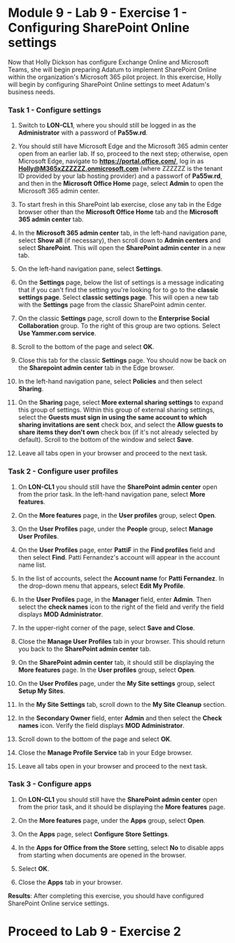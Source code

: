 # Module 9 - Lab 9 - Exercise 1 - Configuring SharePoint Online settings

Now that Holly Dickson has configure Exchange Online and Microsoft Teams, she will begin preparing Adatum to implement SharePoint Online within the organization's Microsoft 365 pilot project. In this exercise, Holly will begin by configuring SharePoint Online settings to meet Adatum's business needs.

### Task 1 - Configure settings

1. Switch to **LON-CL1**, where you should still be logged in as the **Administrator** with a password of **Pa55w.rd**.

2. You should still have Microsoft Edge and the Microsoft 365 admin center open from an earlier lab. If so, proceed to the next step; otherwise, open Microsoft Edge, navigate to **https://portal.office.com/**, log in as **Holly@M365xZZZZZZ.onmicrosoft.com** (where ZZZZZZ is the tenant ID provided by your lab hosting provider) and a passworf of **Pa55w.rd**, and then in the **Microsoft Office Home** page, select **Admin** to open the Microsoft 365 admin center.

3. To start fresh in this SharePoint lab exercise, close any tab in the Edge browser other than the **Microsoft Office Home** tab and the **Microsoft 365 admin center** tab. 

4. In the **Microsoft 365 admin center** tab, in the left-hand navigation pane, select **Show all** (if necessary), then scroll down to **Admin centers** and select **SharePoint**. This will open the **SharePoint admin center** in a new tab.

5. On the left-hand navigation pane, select **Settings**.

6. On the **Settings** page, below the list of settings is a message indicating that if you can't find the setting you're looking for to go to the **classic settings page**. Select **classic settings page**. This will open a new tab with the **Settings** page from the classic SharePoint admin center. 

7. On the classic **Settings** page, scroll down to the **Enterprise Social Collaboration** group. To the right of this group are two options. Select **Use Yammer.com service**.

8. Scroll to the bottom of the page and select **OK**. 

9. Close this tab for the classic **Settings** page. You should now be back on the **Sharepoint admin center** tab in the Edge browser.

10. In the left-hand navigation pane, select **Policies** and then select **Sharing**.

11. On the **Sharing** page, select **More external sharing settings** to expand this group of settings. Within this group of external sharing settings, select the **Guests must sign in using the same account to which sharing invitations are sent** check box, and select the **Allow guests to share items they don't own** check box (if it's not already selected by default). Scroll to the bottom of the window and select **Save**.

12. Leave all tabs open in your browser and proceed to the next task. 


### Task 2 - Configure user profiles

1. On **LON-CL1** you should still have the **SharePoint admin center** open from the prior task. In the left-hand navigation pane, select **More features**.

2. On the **More features** page, in the **User profiles** group, select **Open**.

3. On the **User Profiles** page, under the **People** group, select **Manage User Profiles**. 

4. On the **User Profiles** page, enter **PattiF** in the **Find profiles** field and then select **Find**. Patti Fernandez's account will appear in the account name list. 

5. In the list of accounts, select the **Account name** for **Patti Fernandez**. In the drop-down menu that appears, select **Edit My Profile**.

6. In the **User Profiles** page, in the **Manager** field, enter **Admin**. Then select the **check names** icon to the right of the field and verify the field displays **MOD Administrator**.

7. In the upper-right corner of the page, select **Save and Close**.

8. Close the **Manage User Profiles** tab in your browser. This should return you back to the **SharePoint admin center** tab.

9. On the **SharePoint admin center** tab, it should still be displaying the **More features** page. In the **User profiles** group, select **Open**.

10. On the **User Profiles** page, under the **My Site settings** group, select **Setup My Sites**.

11. In the **My Site Settings** tab, scroll down to the **My Site Cleanup** section.

12. In the **Secondary Owner** field, enter **Admin** and then select the **Check names** icon. Verify the field displays **MOD Administrator**.

13. Scroll down to the bottom of the page and select **OK**.

14. Close the **Manage Profile Service** tab in your Edge browser.

15. Leave all tabs open in your browser and proceed to the next task. 

### Task 3 - Configure apps

1. On **LON-CL1** you should still have the **SharePoint admin center** open from the prior task, and it should be displaying the **More features** page.
 
2. On the **More features** page, under the **Apps** group, select **Open**.

3. On the **Apps** page, select **Configure Store Settings**.

4. In the **Apps for Office from the Store** setting, select **No** to disable apps from starting when documents are opened in the browser.

5. Select **OK**.

6. Close the **Apps** tab in your browser. 


**Results**: After completing this exercise, you should have configured SharePoint Online service settings.

# Proceed to Lab 9 - Exercise 2